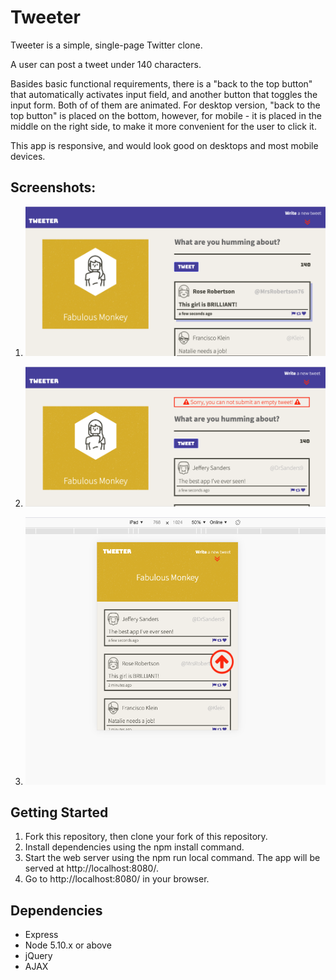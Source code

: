 # Tweeter 

Tweeter is a simple, single-page Twitter clone.

A user can post a tweet under 140 characters. 

Basides basic functional requirements, there is a "back to the top button" that automatically activates input field, and another button that toggles the input form. Both of of them are animated. For desktop version, "back to the top button" is placed on the bottom, however, for mobile - it is placed in the middle on the right side, to make it more convenient for the user to click it.

This app is responsive, and would look good on desktops and most mobile devices.

## Screenshots:

1. !["Desktop version, cursor hovers over the first tweet."](https://github.com/NatalieSokolova/tweeter/blob/master/docs/tweets.png?raw=true)

2. !["Desktop version. User is trying to submit an empty tweet."](https://github.com/NatalieSokolova/tweeter/blob/master/docs/tweets-error.png?raw=true)

3. !["Mobile version. The page is scrolled up, nav bar is fixed, back to the top button is showing"](https://github.com/NatalieSokolova/tweeter/blob/master/docs/tweets-mobile.png?raw=true)

## Getting Started

1. Fork this repository, then clone your fork of this repository.
2. Install dependencies using the npm install command.
3. Start the web server using the npm run local command. The app will be served at http://localhost:8080/.
4. Go to http://localhost:8080/ in your browser.

## Dependencies

- Express
- Node 5.10.x or above
- jQuery
- AJAX
